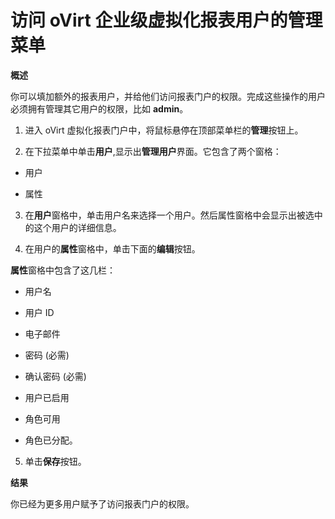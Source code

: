 # 访问 oVirt 企业级虚拟化报表用户的管理菜单

**概述**

你可以填加额外的报表用户，并给他们访问报表门户的权限。完成这些操作的用户必须拥有管理其它用户的权限，比如 **admin**。

1. 进入 oVirt 虚拟化报表门户中，将鼠标悬停在顶部菜单栏的**管理**按钮上。

2. 在下拉菜单中单击**用户**,显示出**管理用户**界面。它包含了两个窗格：

 * 用户

 * 属性

3. 在**用户**窗格中，单击用户名来选择一个用户。然后属性窗格中会显示出被选中的这个用户的详细信息。

4. 在用户的**属性**窗格中，单击下面的**编辑**按钮。

  **属性**窗格中包含了这几栏：

 * 用户名

 * 用户 ID

 * 电子邮件

 * 密码 (必需)

 * 确认密码 (必需)

 * 用户已启用

 * 角色可用

 * 角色已分配。

5. 单击**保存**按钮。

**结果**

你已经为更多用户赋予了访问报表门户的权限。

